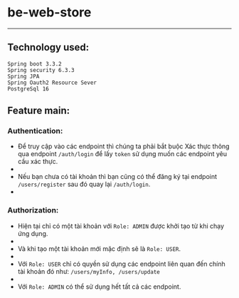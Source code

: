 # be-web-store
***
## Technology used: 

    Spring boot 3.3.2
    Spring security 6.3.3
    Spring JPA
    Spring Oauth2 Resource Sever
    PostgreSql 16

## Feature main:

### Authentication:
* Để truy cập vào các endpoint thì chúng ta phải bắt buộc Xác thực thông qua endpoint `/auth/login` để lấy `token` sử dụng muốn các endpoint yêu cầu xác thực.
* 
* Nếu bạn chưa có tài khoản thì bạn cũng có thể đăng ký tại endpoint `/users/register` sau đó quay lại `/auth/login`.
* 
 ### Authorization:
* Hiện tại chỉ có một tài khoản với `Role: ADMIN` được khởi tạo từ khi chạy ứng dụng.
* 
* Và khi tạo một tài khoản mới mặc định sẽ là `Role: USER`.
* 
* Với `Role: USER` chỉ có quyền sử dụng các endpoint liên quan đến chính tài khoản đó như: `/users/myInfo, /users/update`
* 
* Với `Role: ADMIN` có thể sử dụng hết tất cả các endpoint.
